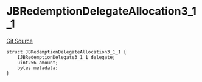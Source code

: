 # JBRedemptionDelegateAllocation3_1_1

[Git Source](https://github.com/jbx-protocol/juice-contracts-v3/blob/d45af6f3e4786ae53b9c9248af7f5f8ee832bece/contracts/structs/JBRedemptionDelegateAllocation3_1_1.sol)

```solidity
struct JBRedemptionDelegateAllocation3_1_1 {
    IJBRedemptionDelegate3_1_1 delegate;
    uint256 amount;
    bytes metadata;
}
```

